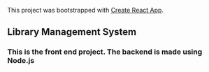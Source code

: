 This project was bootstrapped with [Create React App](https://github.com/facebook/create-react-app).

## Library Management System

### This is the front end project. The backend is made using Node.js
